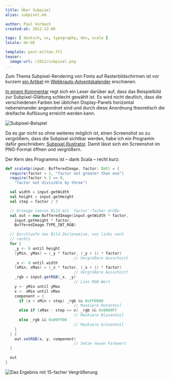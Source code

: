 ```yaml
---
title: Über Subpixel
alias: subpixel.md

author: Paul Vorbach
created-at: 2012-12-08

tags: [ deutsch, ux, typography, dev, scala ]
locale: de-DE

template: post-milten.ftl
teaser:
  image-url: /2012/subpixel.png
...
```


Zum Thema Subpixel-Rendering von Fonts auf Rasterbildschirmen ist vor kurzem
[ein Artikel][rasterizer] im [Webkrauts-Adventskalender][advcal] erschienen.

[In einem Kommentar][subpixel comment] regt sich ein Leser darüber auf, dass das
Beispielbild zur Subpixel-Glättung schlecht gewählt ist. Es wird nicht deutlich,
dass die verschiedenen Farben bei üblichen Display-Panels horizontal
nebeneinander angeordnet sind und durch diese Anordnung theoretisch die
dreifache Auflösung erreicht werden kann.

![Subpixel-Beispiel][source]

Da es gar nicht so ohne weiteres möglich ist, einen Screenshot so zu vergrößern,
dass die Subpixel sichtbar werden, habe ich ein Programm dafür geschrieben:
[Subpixel Illustrator][subpixel illustrator]. Damit lässt sich ein Screenshot im
PNG-Format öffnen und vergrößern.

Der Kern des Programms ist&nbsp;–&nbsp;dank Scala&nbsp;–&nbsp;recht kurz:

~~~ scala
def scaleUp(input: BufferedImage, factor: Int) = {
  require(factor > 1, "factor not greater than one")
  require(factor % 3 == 0,
    "factor not divisible by three")

  val width = input.getWidth
  val height = input.getHeight
  val step = factor / 3

  // Erzeuge leeres Bild mit `factor`-facher Größe
  val out = new BufferedImage(input.getWidth * factor,
    input.getHeight * factor,
    BufferedImage.TYPE_INT_RGB)

  // Durchlaufe das Bild Zeilenweise, von links nach
  // rechts
  for {
    _y <- 0 until height
    (yMin, yMax) = (_y * factor, (_y + 1) * factor)
                              // Vergrößere Ausschnitt
    _x <- 0 until width
    (xMin, xMax) = (_x * factor, (_x + 1) * factor)
                              // Vergrößere Ausschnitt
    _rgb = input.getRGB(_x, _y)
                              // Lies RGB-Wert
    y <- yMin until yMax
    x <- xMin until xMax
    component = {
      if (x < xMin + step) _rgb && 0xFF0000
                              // Maskiere Rotanteil
      else if (xMax - step <= x) _rgb && 0x0000FF
                              // Maskiere Blauanteil
      else _rgb && 0x00FF00
                              // Maskiere Grünanteil
    }
  } {
    out.setRGB(x, y, component)
                              // Setze neuen Farbwert
  }

  out
}
~~~

![Das Ergebnis mit 15-facher Vergrößerung][result]


[rasterizer]: http://www.webkrauts.de/artikel/2012/techniken-zur-schriftglaettung-rasterizer
[advcal]: http://www.webkrauts.de/serien/adventskalender/2012
[subpixel comment]: http://www.webkrauts.de/comment/3748#comment-3748
[source]: /posts/2012s/2012/raster-subpixel.png
[subpixel illustrator]: https://github.com/pvorb/subpixel-illustrator
[result]: /posts/2012s/2012/raster-subpixel-improved.png
